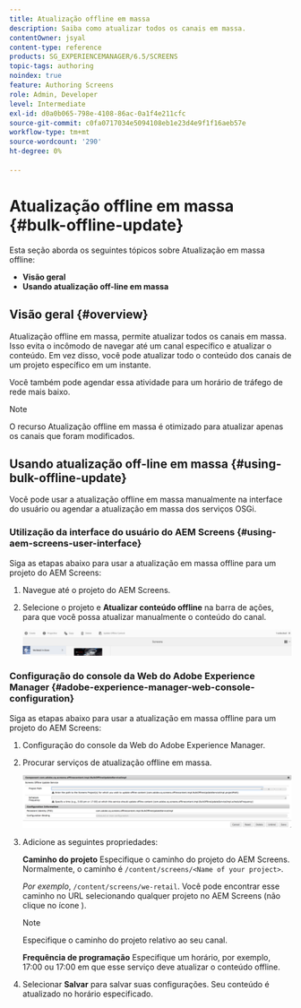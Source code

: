 ```yaml
---
title: Atualização offline em massa
description: Saiba como atualizar todos os canais em massa.
contentOwner: jsyal
content-type: reference
products: SG_EXPERIENCEMANAGER/6.5/SCREENS
topic-tags: authoring
noindex: true
feature: Authoring Screens
role: Admin, Developer
level: Intermediate
exl-id: d0a0b065-798e-4108-86ac-0a1f4e211cfc
source-git-commit: c0fa0717034e5094108eb1e23d4e9f1f16aeb57e
workflow-type: tm+mt
source-wordcount: '290'
ht-degree: 0%

---
```


# Atualização offline em massa {#bulk-offline-update}

Esta seção aborda os seguintes tópicos sobre Atualização em massa offline:

* **Visão geral**
* **Usando atualização off-line em massa**

<!-- OBSOLETE VERSIONS
>[!CAUTION]
>
>This AEM Screens functionality is only available, if you have installed AEM 6.3 Feature Pack 3 or AEM 6.4 Screens Feature Pack 1.
>
>To get access to this Feature Pack, you must contact Adobe Support and request access. Once you have permissions you can download it from Package Share. -->

## Visão geral {#overview}

Atualização offline em massa, permite atualizar todos os canais em massa. Isso evita o incômodo de navegar até um canal específico e atualizar o conteúdo. Em vez disso, você pode atualizar todo o conteúdo dos canais de um projeto específico em um instante.

Você também pode agendar essa atividade para um horário de tráfego de rede mais baixo.

>[!NOTE]
>
>O recurso Atualização offline em massa é otimizado para atualizar apenas os canais que foram modificados.

## Usando atualização off-line em massa {#using-bulk-offline-update}

Você pode usar a atualização offline em massa manualmente na interface do usuário ou agendar a atualização em massa dos serviços OSGi.

### Utilização da interface do usuário do AEM Screens {#using-aem-screens-user-interface}

Siga as etapas abaixo para usar a atualização em massa offline para um projeto do AEM Screens:

1. Navegue até o projeto do AEM Screens.
1. Selecione o projeto e **Atualizar conteúdo offline** na barra de ações, para que você possa atualizar manualmente o conteúdo do canal.

   ![screen_shot_2018-04-24at122256pm](assets/screen_shot_2018-04-24at122256pm.png)

### Configuração do console da Web do Adobe Experience Manager {#adobe-experience-manager-web-console-configuration}

Siga as etapas abaixo para usar a atualização em massa offline para um projeto do AEM Screens:

1. Configuração do console da Web do Adobe Experience Manager.
1. Procurar serviços de atualização offline em massa.

   ![screen_shot_2018-04-24at121428pm](assets/screen_shot_2018-04-24at121428pm.png)

1. Adicione as seguintes propriedades:

   **Caminho do projeto** Especifique o caminho do projeto do AEM Screens. Normalmente, o caminho é `/content/screens/<Name of your project>`.

   *Por exemplo*, `/content/screens/we-retail`. Você pode encontrar esse caminho no URL selecionando qualquer projeto no AEM Screens (não clique no ícone ).

   >[!NOTE]
   >
   >Especifique o caminho do projeto relativo ao seu canal.

   **Frequência de programação** Especifique um horário, por exemplo, 17:00 ou 17:00 em que esse serviço deve atualizar o conteúdo offline.

1. Selecionar **Salvar** para salvar suas configurações. Seu conteúdo é atualizado no horário especificado.

